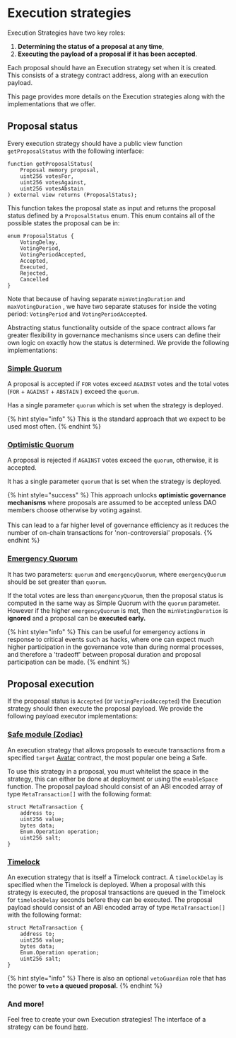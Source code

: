 # Execution strategies

Execution Strategies have two key roles:

1. **Determining the status of a proposal at any time**,&#x20;
2. **Executing the payload of a proposal if it has been accepted**.&#x20;

Each proposal should have an Execution strategy set when it is created. This consists of a strategy contract address, along with an execution payload.&#x20;

This page provides more details on the Execution strategies along with the implementations that we offer.&#x20;

## Proposal status

Every execution strategy should have a public view function `getProposalStatus` with the following interface:

```solidity
function getProposalStatus(
    Proposal memory proposal,
    uint256 votesFor,
    uint256 votesAgainst,
    uint256 votesAbstain
) external view returns (ProposalStatus);
```

This function takes the proposal state as input and returns the proposal status defined by a `ProposalStatus` enum. This enum contains all of the possible states the proposal can be in: &#x20;

```solidity
enum ProposalStatus {
    VotingDelay,
    VotingPeriod,
    VotingPeriodAccepted,
    Accepted,
    Executed,
    Rejected,
    Cancelled
}
```

Note that because of having separate `minVotingDuration` and `maxVotingDuration` , we have two separate statuses for inside the voting period: `VotingPeriod` and `VotingPeriodAccepted`.&#x20;

Abstracting status functionality outside of the space contract allows far greater flexibility in governance mechanisms since users can define their own logic on exactly how the status is determined. We provide the following implementations:&#x20;

### [Simple Quorum](https://github.com/snapshot-labs/sx-evm/blob/main/src/execution-strategies/SimpleQuorumExecutionStrategy.sol)

A proposal is accepted if `FOR` votes exceed `AGAINST` votes and the total votes (`FOR` + `AGAINST` + `ABSTAIN` ) exceed the `quorum`.

Has a single parameter `quorum` which is set when the strategy is deployed.&#x20;

{% hint style="info" %}
This is the standard approach that we expect to be used most often.&#x20;
{% endhint %}

### [Optimistic Quorum](https://github.com/snapshot-labs/sx-evm/blob/main/src/execution-strategies/OptimisticQuorumExecutionStrategy.sol)

A proposal is rejected if `AGAINST` votes exceed the `quorum`, otherwise, it is accepted.&#x20;

It has a single parameter `quorum` that is set when the strategy is deployed.

{% hint style="success" %}
This approach unlocks **optimistic governance mechanisms** where proposals are assumed to be accepted unless DAO members choose otherwise by voting against. \
\
This can lead to a far higher level of governance efficiency as it reduces the number of on-chain transactions for 'non-controversial' proposals.&#x20;
{% endhint %}

### [Emergency Quorum](https://github.com/snapshot-labs/sx-evm/blob/main/src/execution-strategies/EmergencyQuorumExecutionStrategy.sol)

It has two parameters: `quorum` and `emergencyQuorum`, where `emergencyQuorum` should be set greater than `quorum`.&#x20;

If the total votes are less than `emergencyQuorum`, then the proposal status is computed in the same way as Simple Quorum with the `quorum` parameter. However if the higher `emergencyQuorum` is met, then the `minVotingDuration` is **ignored** and a proposal can be **executed early.**&#x20;

{% hint style="info" %}
This can be useful for emergency actions in response to critical events such as hacks, where one can expect much higher participation in the governance vote than during normal processes, and therefore a 'tradeoff' between proposal duration and proposal participation can be made.&#x20;
{% endhint %}

## Proposal execution

If the proposal status is `Accepted` (or `VotingPeriodAccepted`) the Execution strategy should then execute the proposal payload. We provide the following payload executor implementations:&#x20;

### [Safe module (Zodiac)](https://github.com/snapshot-labs/sx-evm/blob/main/src/execution-strategies/AvatarExecutionStrategy.sol)

An execution strategy that allows proposals to execute transactions from a specified `target` [Avatar](https://github.com/gnosis/zodiac/blob/master/contracts/interfaces/IAvatar.sol) contract, the most popular one being a Safe.&#x20;

To use this strategy in a proposal, you must whitelist the space in the strategy, this can either be done at deployment or using the `enableSpace` function. The proposal payload should consist of an ABI encoded array of type `MetaTransaction[]` with the following format:&#x20;

```solidity
struct MetaTransaction {
    address to;
    uint256 value;
    bytes data;
    Enum.Operation operation;
    uint256 salt;
}
```

### [Timelock](https://github.com/snapshot-labs/sx-evm/blob/main/src/execution-strategies/timelocks/TimelockExecutionStrategy.sol)&#x20;

An execution strategy that is itself a Timelock contract. A `timelockDelay` is specified when the Timelock is deployed. When a proposal with this strategy is executed, the proposal transactions are queued in the Timelock for `timelockDelay` seconds before they can be executed. The proposal payload should consist of an ABI encoded array of type `MetaTransaction[]` with the following format:&#x20;

```solidity
struct MetaTransaction {
    address to;
    uint256 value;
    bytes data;
    Enum.Operation operation;
    uint256 salt;
}
```



{% hint style="info" %}
There is also an optional `vetoGuardian` role that has the power **to `veto` a queued proposal.**&#x20;
{% endhint %}

### And more!

Feel free to create your own Execution strategies! The interface of a strategy can be found [here](https://github.com/snapshot-labs/sx-evm/blob/main/src/interfaces/IExecutionStrategy.sol).
